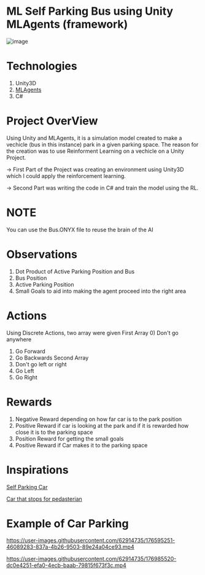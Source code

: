 # ML Self Parking Bus using Unity MLAgents (framework) 

![image](https://user-images.githubusercontent.com/62914735/176587688-edc8fe86-1cb2-482e-82bc-0d111cf2244d.png)

# Technologies
1) Unity3D
2) [MLAgents](https://github.com/Unity-Technologies/ml-agents)
3) C#

# Project OverView

Using Unity and MLAgents, it is a simulation model created to make a vechicle (bus in this instance) park in a given parking space. The reason for the creation was to use Reinforment Learning on a vechicle on a Unity Project. 

-> First Part of the Project was creating an environment using Unity3D which I could apply the reinforcement learning. 

-> Second Part was writing the code in C# and train the model using the RL. 

# NOTE
You can use the Bus.ONYX file to reuse the brain of the AI

# Observations
1) Dot Product of Active Parking Position and Bus
2) Bus Position
3) Active Parking Position
4) Small Goals to aid into making the agent proceed into the right area

# Actions
Using Discrete Actions, two array were given
First Array
0) Don't go anywhere
1) Go Forward
2) Go Backwards
Second Array
0) Don't go left or right
1) Go Left
2) Go Right

# Rewards

1) Negative Reward depending on how far car is to the park position
2) Positive Reward if car is looking at the park and if it is rewarded how close it is to the parking space
3) Position Reward for getting the small goals
4) Positive Reward if Car makes it to the parking space

# Inspirations

[Self Parking Car](https://www.youtube.com/watch?v=VMp6pq6_QjI&t=265s)

[Car that stops for pedasterian](https://www.youtube.com/watch?v=7jeXZLVvg-4&t=54s)

# Example of Car Parking


https://user-images.githubusercontent.com/62914735/176595251-46089283-837a-4b26-9503-89e24a04ce93.mp4








https://user-images.githubusercontent.com/62914735/176985520-dc0e4251-efa0-4ecb-baab-79815f673f3c.mp4







